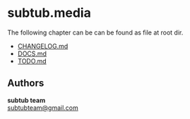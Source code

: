# subtub.media

The following chapter can be can be found as file at root dir.

- [CHANGELOG.md](CHANGELOG.md)
- [DOCS.md](DOCS.md)
- [TODO.md](TODO.md)



## Authors

**subtub team**  
[subtubteam@gmail.com](mailto:subtubteam@gmail.com)
